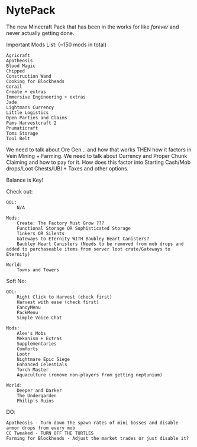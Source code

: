 # NytePack
The new Minecraft Pack that has been in the works for like *forever* and never actually getting done.

Important Mods List: (~150 mods in total)

    Agricraft
    Apotheosis
    Blood Magic
    Chipped
    Construction Wand
    Cooking for Blockheads
    Corail
    Create + extras
    Immersive Engineering + extras
    Jade
    Lightmans Currency
    Little Logistics
    Open Parties and Claims
    Pams Harvestcraft 2
    Pnumaticraft
    Toms Storage
    Tool Belt

We need to talk about Ore Gen... and how that works THEN how it factors in Vein Mining + Farming. 
We need to talk about Currency and Proper Chunk Claiming and how to pay for it. How does this factor into Starting Cash/Mob drops/Loot Chests/UBI + Taxes and other options.

Balance is Key!

Check out:
    
    QOL:
        N/A

    Mods:
        Create: The Factory Must Grow ???
        Functional Storage OR Sophisticated Storage
        Tinkers OR Silents
        Gateways to Eternity WITH Baubley Heart Canisters?
        Baubley Heart Canisters (Needs to be removed from mob drops and added to purchaseable items from server loot crate/Gateways to Eternity)
    
    World:
        Towns and Towers

Soft No:
    
    QOL:
        Right Click to Harvest (check first)
        Harvest with ease (check first)
        FancyMenu
        PackMenu
        Simple Voice Chat

    Mods:
        Alex's Mobs
        Mekanism + Extras
        Supplementaries
        Comforts
        Lootr
        Nightmare Epic Siege
        Enhanced Celestials
        Torch Master
        Aquaculture (remove non-players from getting neptunium)

    World:
        Deeper and Darker
        The Undergarden
        Philip's Ruins

DO:
    
    Apotheosis - Turn down the spawn rates of mini bosses and disable armor drops from every mob
    CC Tweaked - TURN OFF THE TURTLES
    Farming for Blockheads - Adjust the market trades or just disable it?
